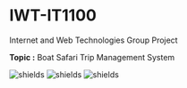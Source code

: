 # IWT-IT1100
Internet and Web Technologies Group Project

**Topic :** Boat Safari Trip Management System

<img src="https://img.shields.io/github/directory-file-count/Project-Group-Y1S2/IWT-IT1100" alt="shields">
<img src="https://img.shields.io/github/repo-size/Project-Group-Y1S2/IWT-IT1100" alt="shields">
<img src="https://img.shields.io/github/last-commit/Project-Group-Y1S2/IWT-IT1100" alt="shields">
